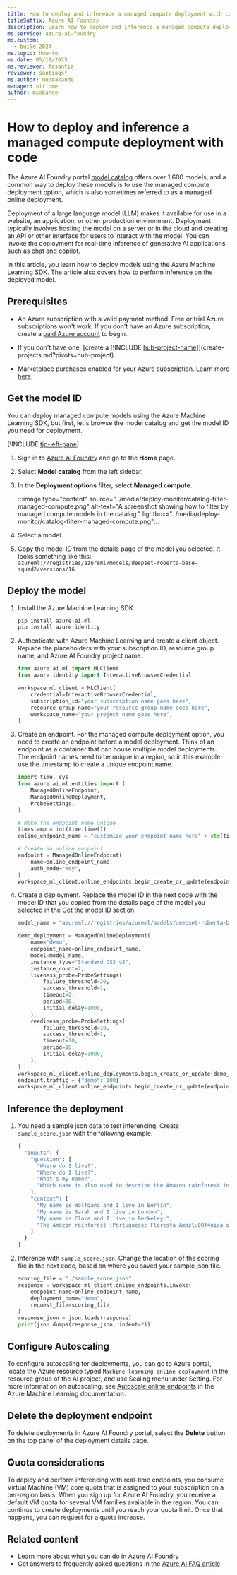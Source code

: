 ```yaml
---
title: How to deploy and inference a managed compute deployment with code
titleSuffix: Azure AI Foundry
description: Learn how to deploy and inference a managed compute deployment with code.
ms.service: azure-ai-foundry
ms.custom:
  - build-2024
ms.topic: how-to
ms.date: 05/19/2025
ms.reviewer: fasantia 
reviewer: santiagxf
ms.author: mopeakande
manager: nitinme
author: msakande
---
```


# How to deploy and inference a managed compute deployment with code

The Azure AI Foundry portal [model catalog](../how-to/model-catalog-overview.md) offers over 1,600 models, and a common way to deploy these models is to use the managed compute deployment option, which is also sometimes referred to as a managed online deployment. 

Deployment of a large language model (LLM) makes it available for use in a website, an application, or other production environment. Deployment typically involves hosting the model on a server or in the cloud and creating an API or other interface for users to interact with the model. You can invoke the deployment for real-time inference of generative AI applications such as chat and copilot.

In this article, you learn how to deploy models using the Azure Machine Learning SDK. The article also covers how to perform inference on the deployed model.

## Prerequisites

- An Azure subscription with a valid payment method. Free or trial Azure subscriptions won't work. If you don't have an Azure subscription, create a [paid Azure account](https://azure.microsoft.com/pricing/purchase-options/pay-as-you-go) to begin.

- If you don't have one, [create a [!INCLUDE [hub-project-name](../includes/hub-project-name.md)]](create-projects.md?pivots=hub-project).

- Marketplace purchases enabled for your Azure subscription. Learn more [here](/azure/cost-management-billing/manage/enable-marketplace-purchases).

## Get the model ID

You can deploy managed compute models using the Azure Machine Learning SDK, but first, let's browse the model catalog and get the model ID you need for deployment.

[!INCLUDE [tip-left-pane](../includes/tip-left-pane.md)]

1. Sign in to [Azure AI Foundry](https://ai.azure.com/?cid=learnDocs) and go to the **Home** page.
1. Select **Model catalog** from the left sidebar.
1. In the **Deployment options** filter, select **Managed compute**.

    :::image type="content" source="../media/deploy-monitor/catalog-filter-managed-compute.png" alt-text="A screenshot showing how to filter by managed compute models in the catalog." lightbox="../media/deploy-monitor/catalog-filter-managed-compute.png"::: 

1. Select a model.
1. Copy the model ID from the details page of the model you selected. It looks something like this: `azureml://registries/azureml/models/deepset-roberta-base-squad2/versions/16`



## Deploy the model

1.  Install the Azure Machine Learning SDK.

    ```python
    pip install azure-ai-ml
    pip install azure-identity
    ```

1. Authenticate with Azure Machine Learning and create a client object. Replace the placeholders with your subscription ID, resource group name, and Azure AI Foundry project name.

    ```python
    from azure.ai.ml import MLClient
    from azure.identity import InteractiveBrowserCredential
    
    workspace_ml_client = MLClient(
        credential=InteractiveBrowserCredential,
        subscription_id="your subscription name goes here",
        resource_group_name="your resource group name goes here",
        workspace_name="your project name goes here",
    )
    ```

1. Create an endpoint. For the managed compute deployment option, you need to create an endpoint before a model deployment. Think of an endpoint as a container that can house multiple model deployments. The endpoint names need to be unique in a region, so in this example use the timestamp to create a unique endpoint name.

    ```python
    import time, sys
    from azure.ai.ml.entities import (
        ManagedOnlineEndpoint,
        ManagedOnlineDeployment,
        ProbeSettings,
    )
    
    # Make the endpoint name unique
    timestamp = int(time.time())
    online_endpoint_name = "customize your endpoint name here" + str(timestamp)
    
    # Create an online endpoint
    endpoint = ManagedOnlineEndpoint(
        name=online_endpoint_name,
        auth_mode="key",
    )
    workspace_ml_client.online_endpoints.begin_create_or_update(endpoint).wait()
    ```

1. Create a deployment. Replace the model ID in the next code with the model ID that you copied from the details page of the model you selected in the [Get the model ID](#get-the-model-id) section.

    ```python
    model_name = "azureml://registries/azureml/models/deepset-roberta-base-squad2/versions/16" 
    
    demo_deployment = ManagedOnlineDeployment(
        name="demo",
        endpoint_name=online_endpoint_name,
        model=model_name,
        instance_type="Standard_DS3_v2",
        instance_count=2,
        liveness_probe=ProbeSettings(
            failure_threshold=30,
            success_threshold=1,
            timeout=2,
            period=10,
            initial_delay=1000,
        ),
        readiness_probe=ProbeSettings(
            failure_threshold=10,
            success_threshold=1,
            timeout=10,
            period=10,
            initial_delay=1000,
        ),
    )
    workspace_ml_client.online_deployments.begin_create_or_update(demo_deployment).wait()
    endpoint.traffic = {"demo": 100}
    workspace_ml_client.online_endpoints.begin_create_or_update(endpoint).result()
    ```

## Inference the deployment

1. You need a sample json data to test inferencing. Create `sample_score.json` with the following example. 

    ```python
    {
      "inputs": {
        "question": [
          "Where do I live?",
          "Where do I live?",
          "What's my name?",
          "Which name is also used to describe the Amazon rainforest in English?"
        ],
        "context": [
          "My name is Wolfgang and I live in Berlin",
          "My name is Sarah and I live in London",
          "My name is Clara and I live in Berkeley.",
          "The Amazon rainforest (Portuguese: Floresta Amaz\u00f4nica or Amaz\u00f4nia; Spanish: Selva Amaz\u00f3nica, Amazon\u00eda or usually Amazonia; French: For\u00eat amazonienne; Dutch: Amazoneregenwoud), also known in English as Amazonia or the Amazon Jungle, is a moist broadleaf forest that covers most of the Amazon basin of South America. This basin encompasses 7,000,000 square kilometres (2,700,000 sq mi), of which 5,500,000 square kilometres (2,100,000 sq mi) are covered by the rainforest. This region includes territory belonging to nine nations. The majority of the forest is contained within Brazil, with 60% of the rainforest, followed by Peru with 13%, Colombia with 10%, and with minor amounts in Venezuela, Ecuador, Bolivia, Guyana, Suriname and French Guiana. States or departments in four nations contain \"Amazonas\" in their names. The Amazon represents over half of the planet's remaining rainforests, and comprises the largest and most biodiverse tract of tropical rainforest in the world, with an estimated 390 billion individual trees divided into 16,000 species."
        ]
      }
    }
    ```

1. Inference with `sample_score.json`. Change the location of the scoring file in the next code, based on where you saved your sample json file.

    ```python
    scoring_file = "./sample_score.json" 
    response = workspace_ml_client.online_endpoints.invoke(
        endpoint_name=online_endpoint_name,
        deployment_name="demo",
        request_file=scoring_file,
    )
    response_json = json.loads(response)
    print(json.dumps(response_json, indent=2))
    ```

## Configure Autoscaling

To configure autoscaling for deployments, you can go to Azure portal, locate the Azure resource typed `Machine learning online deployment` in the resource group of the AI project, and use Scaling menu under Setting. For more information on autoscaling, see [Autoscale online endpoints](/azure/machine-learning/how-to-autoscale-endpoints) in the Azure Machine Learning documentation. 

## Delete the deployment endpoint

To delete deployments in Azure AI Foundry portal, select the **Delete** button on the top panel of the deployment details page.

## Quota considerations

To deploy and perform inferencing with real-time endpoints, you consume Virtual Machine (VM) core quota that is assigned to your subscription on a per-region basis. When you sign up for Azure AI Foundry, you receive a default VM quota for several VM families available in the region. You can continue to create deployments until you reach your quota limit. Once that happens, you can request for a quota increase.  

## Related content

- Learn more about what you can do in [Azure AI Foundry](../what-is-azure-ai-foundry.md)
- Get answers to frequently asked questions in the [Azure AI FAQ article](../faq.yml)
